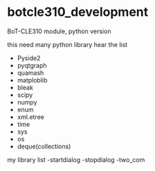 # botcle310_development
BoT-CLE310 module, python version

this need many python library
hear the list
- Pyside2
- pyqtgraph
- quamash
- matploblib
- bleak
- scipy
- numpy
- enum
- xml.etree
- time
- sys
- os
- deque(collections)

my library list
-startdialog
-stopdialog
-two_com





